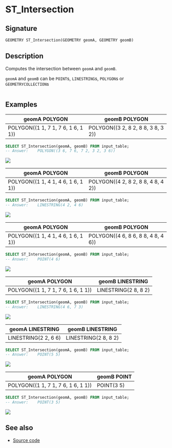 # ST_Intersection

## Signature

```sql
GEOMETRY ST_Intersection(GEOMETRY geomA, GEOMETRY geomB)
```

## Description

Computes the intersection between `geomA` and `geomB`.

`geomA` and `geomB` can be `POINT`s, `LINESTRING`s, `POLYGON`s or `GEOMETRYCOLLECTION`s

```{include} sfs-1-2-1.md
```

## Examples

| geomA POLYGON                       | geomB POLYGON                       |
|-------------------------------------|-------------------------------------|
| POLYGON((1 1, 7 1, 7 6, 1 6, 1 1))  | POLYGON((3 2, 8 2, 8 8, 3 8, 3 2))  |

```sql
SELECT ST_Intersection(geomA, geomB) FROM input_table;
-- Answer:    POLYGON((3 6, 7 6, 7 2, 3 2, 3 6))
```

<img class="displayed" src="../ST_Intersection_1.png"/>

| geomA POLYGON                       | geomB POLYGON                       |
|-------------------------------------|-------------------------------------|
| POLYGON((1 1, 4 1, 4 6, 1 6, 1 1))  | POLYGON((4 2, 8 2, 8 8, 4 8, 4 2))  |

```sql
SELECT ST_Intersection(geomA, geomB) FROM input_table;
-- Answer:    LINESTRING(4 2, 4 6)
```

<img class="displayed" src="../ST_Intersection_2.png"/>

| geomA POLYGON                       | geomB POLYGON                       |
|-------------------------------------|-------------------------------------|
| POLYGON((1 1, 4 1, 4 6, 1 6, 1 1))  | POLYGON((4 6, 8 6, 8 8, 4 8, 4 6))  |

```sql
SELECT ST_Intersection(geomA, geomB) FROM input_table;
-- Answer:    POINT(4 6)
```

<img class="displayed" src="../ST_Intersection_6.png"/>

| geomA POLYGON                       | geomB LINESTRING      |
|-------------------------------------|-----------------------|
| POLYGON((1 1, 7 1, 7 6, 1 6, 1 1))  | LINESTRING(2 8, 8 2)  |

```sql
SELECT ST_Intersection(geomA, geomB) FROM input_table;
-- Answer:    LINESTRING(4 6, 7 3)
```

<img class="displayed" src="../ST_Intersection_3.png"/>

| geomA LINESTRING      | geomB LINESTRING      |
|-----------------------|-----------------------|
| LINESTRING(2 2, 6 6)  | LINESTRING(2 8, 8 2)  |

```sql
SELECT ST_Intersection(geomA, geomB) FROM input_table;
-- Answer:    POINT(5 5)
```

<img class="displayed" src="../ST_Intersection_4.png"/>

| geomA POLYGON                       | geomB POINT |
|-------------------------------------|-------------|
| POLYGON((1 1, 7 1, 7 6, 1 6, 1 1))  | POINT(3 5)  |

```sql
SELECT ST_Intersection(geomA, geomB) FROM input_table;
-- Answer:    POINT(3 5)
```

<img class="displayed" src="../ST_Intersection_5.png"/>

## See also

* <a href="https://github.com/orbisgis/h2gis/blob/master/h2gis-functions/src/main/java/org/h2gis/functions/spatial/operators/ST_Intersection.java" target="_blank">Source code</a>
